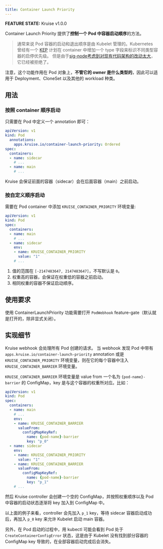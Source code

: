 ```yaml
---
title: Container Launch Priority
---
```


**FEATURE STATE:** Kruise v1.0.0

Container Launch Priority 提供了**控制一个 Pod 中容器启动顺序**的方法。

> 通常来说 Pod 容器的启动和退出顺序是由 Kubelet 管理的。Kubernetes 曾经有一个 [KEP](https://github.com/kubernetes/enhancements/tree/master/keps/sig-node/753-sidecar-containers) 计划在 container 中增加一个 type 字段来标识不同类型容器的启停优先级。
> 但是由于[sig-node考虑到对现有代码架构的改动太大](https://github.com/kubernetes/enhancements/issues/753#issuecomment-713471597)，它已经被拒绝了。

注意，这个功能作用在 Pod 对象上，**不管它的 owner 是什么类型的**，因此可以适用于 Deployment、CloneSet 以及其他的 workload 种类。

## 用法

### 按照 container 顺序启动

只需要在 Pod 中定义一个 annotation 即可：

```yaml
apiVersion: v1
kind: Pod
  annotations:
    apps.kruise.io/container-launch-priority: Ordered
spec:
  containers:
  - name: sidecar
    # ...
  - name: main
    # ...
```

Kruise 会保证前面的容器（sidecar）会在后面容器（main）之前启动。

### 按自定义顺序启动

需要在 Pod container 中添加 `KRUISE_CONTAINER_PRIORITY` 环境变量:

```yaml
apiVersion: v1
kind: Pod
spec:
  containers:
  - name: main
    # ...
  - name: sidecar
    env:
    - name: KRUISE_CONTAINER_PRIORITY
      value: "1"
    # ...
```

1. 值的范围在 `[-2147483647, 2147483647]`，不写默认是 `0`。
2. 权重高的容器，会保证在权重低的容器之前启动。
3. 相同权重的容器不保证启动顺序。

## 使用要求

使用 ContainerLaunchPriority 功能需要打开 `PodWebhook` feature-gate（默认就是打开的，除非显式关闭）。

## 实现细节

Kruise webhook 会处理所有 Pod 创建的请求。
当 webhook 发现 Pod 中带有 `apps.kruise.io/container-launch-priority` annotation 或是 `KRUISE_CONTAINER_PRIORITY` 环境变量，则在它的每个容器中注入 `KRUISE_CONTAINER_BARRIER` 环境变量。

`KRUISE_CONTAINER_BARRIER` 环境变量是 value from 一个名为 `{pod-name}-barrier` 的 ConfigMap，key 是与这个容器的权重所对应。比如：

```yaml
apiVersion: v1
kind: Pod
spec:
  containers:
  - name: main
    # ...
    env:
    - name: KRUISE_CONTAINER_BARRIER
      valueFrom:
        configMapKeyRef:
          name: {pod-name}-barrier
          key: "p_0"
  - name: sidecar
    env:
    - name: KRUISE_CONTAINER_PRIORITY
      value: "1"
    - name: KRUISE_CONTAINER_BARRIER
      valueFrom:
        configMapKeyRef:
          name: {pod-name}-barrier
          key: "p_1"
    # ...
```

然后 Kruise controller 会创建一个空的 ConfigMap，并按照权重顺序以及 Pod 中容器的启动状态逐渐将 key 加入到 ConfigMap 中。

以上面的例子来看，controller 会先加入 `p_1` key，等待 sidecar 容器启动成功后，再加入 `p_0` key 来允许 Kubelet 启动 main 容器。

另外，在 Pod 启动的过程中，用 kubectl 可能会看到 Pod 处于 `CreateContainerConfigError` 状态，这是由于 Kubelet 没有找到部分容器的 ConfigMap key 导致的，在全部容器启动完成后会消失。
